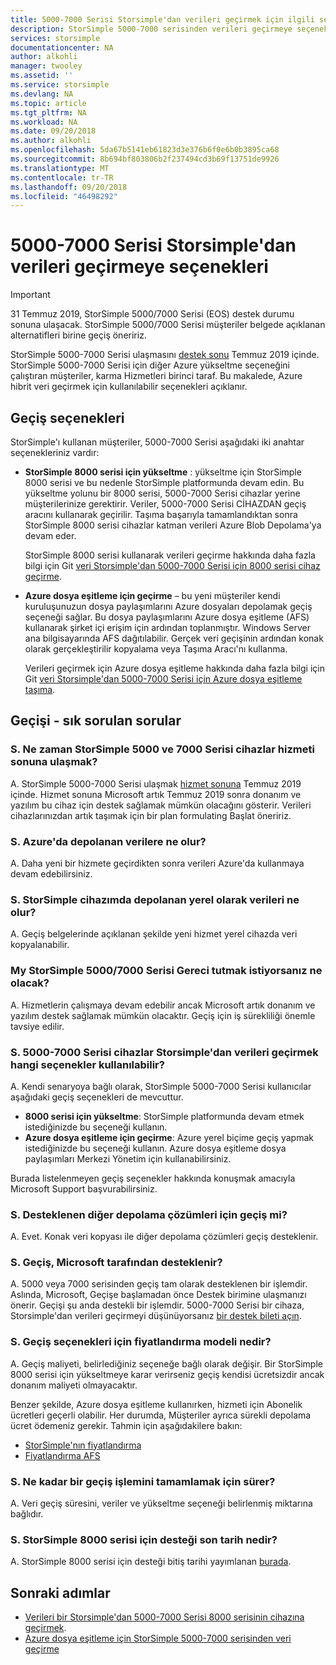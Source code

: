 ```yaml
---
title: 5000-7000 Serisi Storsimple'dan verileri geçirmek için ilgili seçenekleri değerlendirmede | Microsoft Docs
description: StorSimple 5000-7000 serisinden verileri geçirmeye seçeneklerine genel bakış sağlar.
services: storsimple
documentationcenter: NA
author: alkohli
manager: twooley
ms.assetid: ''
ms.service: storsimple
ms.devlang: NA
ms.topic: article
ms.tgt_pltfrm: NA
ms.workload: NA
ms.date: 09/20/2018
ms.author: alkohli
ms.openlocfilehash: 5da67b5141eb61823d3e376b6f0e6b0b3895ca68
ms.sourcegitcommit: 8b694bf803806b2f237494cd3b69f13751de9926
ms.translationtype: MT
ms.contentlocale: tr-TR
ms.lasthandoff: 09/20/2018
ms.locfileid: "46498292"
---
```

# <a name="options-to-migrate-data-from-storsimple-5000-7000-series"></a>5000-7000 Serisi Storsimple'dan verileri geçirmeye seçenekleri 

> [!IMPORTANT]
> 31 Temmuz 2019, StorSimple 5000/7000 Serisi (EOS) destek durumu sonuna ulaşacak. StorSimple 5000/7000 Serisi müşteriler belgede açıklanan alternatifleri birine geçiş öneririz.

StorSimple 5000-7000 Serisi ulaşmasını [destek sonu](https://support.microsoft.com/lifecycle/search?alpha=StorSimple%205000%2F7000%20Series) Temmuz 2019 içinde. StorSimple 5000-7000 Serisi için diğer Azure yükseltme seçeneğini çalıştıran müşteriler, karma Hizmetleri birinci taraf. Bu makalede, Azure hibrit veri geçirmek için kullanılabilir seçenekleri açıklanır. 

## <a name="migration-options"></a>Geçiş seçenekleri

StorSimple'ı kullanan müşteriler, 5000-7000 Serisi aşağıdaki iki anahtar seçenekleriniz vardır:

- **StorSimple 8000 serisi için yükseltme** : yükseltme için StorSimple 8000 serisi ve bu nedenle StorSimple platformunda devam edin.  Bu yükseltme yolunu bir 8000 serisi, 5000-7000 Serisi cihazlar yerine müşterilerinize gerektirir. Veriler, 5000-7000 Serisi CİHAZDAN geçiş aracını kullanarak geçirilir. Taşıma başarıyla tamamlandıktan sonra StorSimple 8000 serisi cihazlar katman verileri Azure Blob Depolama'ya devam eder. 

    StorSimple 8000 serisi kullanarak verileri geçirme hakkında daha fazla bilgi için Git [veri Storsimple'dan 5000-7000 Serisi için 8000 serisi cihaz geçirme](storsimple-8000-migrate-from-5000-7000.md).

- **Azure dosya eşitleme için geçirme** – bu yeni müşteriler kendi kuruluşunuzun dosya paylaşımlarını Azure dosyaları depolamak geçiş seçeneği sağlar. Bu dosya paylaşımlarını Azure dosya eşitleme (AFS) kullanarak şirket içi erişim için ardından toplanmıştır. Windows Server ana bilgisayarında AFS dağıtılabilir. Gerçek veri geçişinin ardından konak olarak gerçekleştirilir kopyalama veya Taşıma Aracı'nı kullanma.

    Verileri geçirmek için Azure dosya eşitleme hakkında daha fazla bilgi için Git [veri Storsimple'dan 5000-7000 Serisi için Azure dosya eşitleme taşıma](https://aka.ms/StorSimpleMigrationAFS).

## <a name="migration---frequently-asked-questions"></a>Geçişi - sık sorulan sorular

### <a name="q-when-do-the-storsimple-5000-and-7000-series-devices-reach-end-of-service"></a>S. Ne zaman StorSimple 5000 ve 7000 Serisi cihazlar hizmeti sonuna ulaşmak? 

A. StorSimple 5000-7000 Serisi ulaşmak [hizmet sonuna](https://support.microsoft.com/lifecycle/search?alpha=StorSimple%205000%2F7000%20Series) Temmuz 2019 içinde. Hizmet sonuna Microsoft artık Temmuz 2019 sonra donanım ve yazılım bu cihaz için destek sağlamak mümkün olacağını gösterir. Verileri cihazlarınızdan artık taşımak için bir plan formulating Başlat öneririz.

### <a name="q-what-happens-to-the-data-i-have-stored-in-azure"></a>S. Azure'da depolanan verilere ne olur?  

A. Daha yeni bir hizmete geçirdikten sonra verileri Azure'da kullanmaya devam edebilirsiniz. 


### <a name="q--what-happens-to-the-data-i-have-stored-locally-on-my-storsimple-device"></a>S.  StorSimple cihazımda depolanan yerel olarak verileri ne olur? 

A. Geçiş belgelerinde açıklanan şekilde yeni hizmet yerel cihazda veri kopyalanabilir.

### <a name="what-happens-if-i-want-to-keep-my-storsimple-50007000-series-appliance"></a>My StorSimple 5000/7000 Serisi Gereci tutmak istiyorsanız ne olacak? 

A. Hizmetlerin çalışmaya devam edebilir ancak Microsoft artık donanım ve yazılım destek sağlamak mümkün olacaktır. Geçiş için iş sürekliliği önemle tavsiye edilir.

### <a name="q-what-options-are-available-to-migrate-data-from-storsimple-5000-7000-series-devices"></a>S. 5000-7000 Serisi cihazlar Storsimple'dan verileri geçirmek hangi seçenekler kullanılabilir? 

A. Kendi senaryoya bağlı olarak, StorSimple 5000-7000 Serisi kullanıcılar aşağıdaki geçiş seçenekleri de mevcuttur. 

 - **8000 serisi için yükseltme**: StorSimple platformunda devam etmek istediğinizde bu seçeneği kullanın. 
 - **Azure dosya eşitleme için geçirme**: Azure yerel biçime geçiş yapmak istediğinizde bu seçeneği kullanın. Azure dosya eşitleme dosya paylaşımları Merkezi Yönetim için kullanabilirsiniz. 

Burada listelenmeyen geçiş seçenekler hakkında konuşmak amacıyla Microsoft Support başvurabilirsiniz.

### <a name="q-is-migration-to-other-storage-solutions-supported"></a>S. Desteklenen diğer depolama çözümleri için geçiş mi?

A. Evet. Konak veri kopyası ile diğer depolama çözümleri geçiş desteklenir.

### <a name="q-is-migration-supported-by-microsoft"></a>S. Geçiş, Microsoft tarafından desteklenir? 

A. 5000 veya 7000 serisinden geçiş tam olarak desteklenen bir işlemdir. Aslında, Microsoft, Geçişe başlamadan önce Destek birimine ulaşmanızı önerir. Geçişi şu anda destekli bir işlemdir. 5000-7000 Serisi bir cihaza, Storsimple'dan verileri geçirmeyi düşünüyorsanız [bir destek bileti açın](storsimple-8000-contact-microsoft-support.md).

### <a name="q-what-is-the-pricing-model-for-both-the-migration-options"></a>S. Geçiş seçenekleri için fiyatlandırma modeli nedir?

A. Geçiş maliyeti, belirlediğiniz seçeneğe bağlı olarak değişir. Bir StorSimple 8000 serisi için yükseltmeye karar verirseniz geçiş kendisi ücretsizdir ancak donanım maliyeti olmayacaktır. 

Benzer şekilde, Azure dosya eşitleme kullanırken, hizmeti için Abonelik ücretleri geçerli olabilir. Her durumda, Müşteriler ayrıca sürekli depolama ücret ödemeniz gerekir. Tahmin için aşağıdakilere bakın: 
- [StorSimple'nın fiyatlandırma](https://azure.microsoft.com/pricing/details/storsimple/)  
- [Fiyatlandırma AFS]( https://azure.microsoft.com/pricing/details/storage/files/)

### <a name="q--how-long-does-it-take-to-complete-a-migration"></a>S.  Ne kadar bir geçiş işlemini tamamlamak için sürer?

A. Veri geçiş süresini, veriler ve yükseltme seçeneği belirlenmiş miktarına bağlıdır. 

### <a name="q-what-is-the-end-of-support-date-for-storsimple-8000-series"></a>S. StorSimple 8000 serisi için desteği son tarih nedir?

A. StorSimple 8000 serisi için desteği bitiş tarihi yayımlanan [burada](https://support.microsoft.com/lifecycle/search?alpha=Azure%20StorSimple%208000%20Series).


## <a name="next-steps"></a>Sonraki adımlar
 - [Verileri bir Storsimple'dan 5000-7000 Serisi 8000 serisinin cihazına geçirmek](storsimple-8000-migrate-from-5000-7000.md).
 - [Azure dosya eşitleme için StorSimple 5000-7000 serisinden veri geçirme](storsimple-5000-7000-afs-migration.md)
